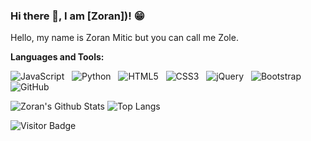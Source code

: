 ### Hi there 👋, I am [Zoran])! 😁


Hello, my name is Zoran Mitic but you can call me Zole.

**Languages and Tools:** 


![JavaScript](https://img.shields.io/badge/-JavaScript-black?logo=javascript&style=social)&nbsp;&nbsp;
![Python](https://img.shields.io/badge/-Python-black?logo=Python&style=social)&nbsp;&nbsp;
![HTML5](https://img.shields.io/badge/-HTML5-black?logo=html5&style=social)&nbsp;&nbsp;
![CSS3](https://img.shields.io/badge/-CSS3-black?logo=css3&style=social)&nbsp;&nbsp;
![jQuery](https://img.shields.io/badge/-jQuery-black?logo=jquery&style=social)&nbsp;&nbsp;
![Bootstrap](https://img.shields.io/badge/-Bootstrap-black?logo=bootstrap&style=social)&nbsp;&nbsp;
![GitHub](https://img.shields.io/badge/-GitHub-black?logo=github&style=social)&nbsp;&nbsp;

![Zoran's Github Stats](https://github-readme-stats.vercel.app/api?username=fakeZ0le&count_private=true&show_icons=true&include_all_commits=true)
![Top Langs](https://github-readme-stats.vercel.app/api/top-langs/?username=fakeZ0le&hide=TeX&layout=compact)

![Visitor Badge](https://visitor-badge.laobi.icu/badge?page_id=fakeZ0le.fakeZ0le)
